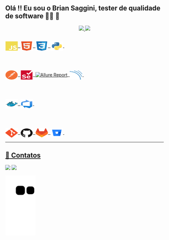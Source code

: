 ## Olá !! Eu sou o Brian Saggini, tester de qualidade de software 👨‍💻 🐞



<div align="center">
  <a href="https://github.com/saggini">
  <img height="180em" src="https://github-readme-stats.vercel.app/api?username=saggini&show_icons=true&theme=dracula&include_all_commits=true&count_private=true"/>
  <img height="180em" src="https://github-readme-stats.vercel.app/api/top-langs/?username=saggini&layout=compact&langs_count=7&theme=dracula"/>
</div>
  
   
<div style="display: inline_block"><br>

  <!-- 🚀 Linguagens -->
  <img align="center" alt="JavaScript" height="30" width="40"
    src="https://raw.githubusercontent.com/devicons/devicon/master/icons/javascript/javascript-plain.svg">&nbsp;
  <img align="center" alt="HTML5" height="30" width="40"
    src="https://raw.githubusercontent.com/devicons/devicon/master/icons/html5/html5-original.svg">&nbsp;
  <img align="center" alt="CSS3" height="30" width="40"
    src="https://raw.githubusercontent.com/devicons/devicon/master/icons/css3/css3-original.svg">&nbsp;
  <img align="center" alt="Python" height="30" width="40"
    src="https://raw.githubusercontent.com/devicons/devicon/master/icons/python/python-original.svg">&nbsp;

  <br><br>

  <!-- 🧪 Testes -->
  <img align="center" alt="Postman" height="30" width="40"
    src="https://raw.githubusercontent.com/devicons/devicon/master/icons/postman/postman-original.svg">&nbsp;
  <img align="center" alt="Selenium" height="30" width="40"
    src="https://raw.githubusercontent.com/devicons/devicon/master/icons/selenium/selenium-original.svg">&nbsp;
  <img align="center" alt="Allure Report" height="30" width="40"
    src="https://avatars.githubusercontent.com/u/5879127?s=200&v=4">&nbsp;
  <img align="center" alt="SonarQube" height="30" width="40"
    src="https://raw.githubusercontent.com/devicons/devicon/master/icons/sonarqube/sonarqube-original.svg">&nbsp;

  <br><br>

  <!-- ⚙️ DevOps / CI/CD -->
  <img align="center" alt="Docker" height="30" width="40"
    src="https://raw.githubusercontent.com/devicons/devicon/master/icons/docker/docker-original.svg">&nbsp;
  <img align="center" alt="Azure Pipelines" height="30" width="40"
    src="https://raw.githubusercontent.com/devicons/devicon/master/icons/azuredevops/azuredevops-original.svg">&nbsp;

  <br><br>

  <!-- 🔧 Controle de Versão -->
  <img align="center" alt="Git" height="30" width="40"
    src="https://raw.githubusercontent.com/devicons/devicon/master/icons/git/git-original.svg">&nbsp;
  <img align="center" alt="GitHub" height="30" width="40"
    src="https://raw.githubusercontent.com/devicons/devicon/master/icons/github/github-original.svg">&nbsp;
  <img align="center" alt="GitLab" height="30" width="40"
    src="https://raw.githubusercontent.com/devicons/devicon/master/icons/gitlab/gitlab-original.svg">&nbsp;
  <img align="center" alt="Bitbucket" height="30" width="40"
    src="https://raw.githubusercontent.com/devicons/devicon/master/icons/bitbucket/bitbucket-original.svg">&nbsp;

</div>


  
  ---
  
  ## 📱 Contatos
  
  <div>
    <a href = "mailto:briansaggini@gmail.com"><img src="https://img.shields.io/badge/Gmail-D14836?style=for-the-badge&logo=gmail&logoColor=white" target="_blank"></a>
  <a href="https://www.linkedin.com/in/briansagini/" target="_blank"><img src="https://img.shields.io/badge/-LinkedIn-%230077B5?style=for-the-badge&logo=linkedin&logoColor=white" target="_blank"></a> 
  </div>

  ![Snake animation](https://github.com/Saggini/Saggini/blob/output/github-contribution-grid-snake.svg)
